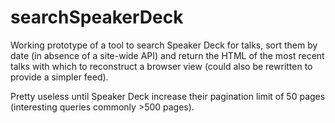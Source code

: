 # searchSpeakerDeck

Working prototype of a tool to search Speaker Deck for talks, sort them by date (in absence of a site-wide API) and return the HTML of the most recent talks with which to reconstruct a browser view (could also be rewritten to provide a simpler feed).

Pretty useless until Speaker Deck increase their pagination limit of 50 pages (interesting queries commonly >500 pages).
